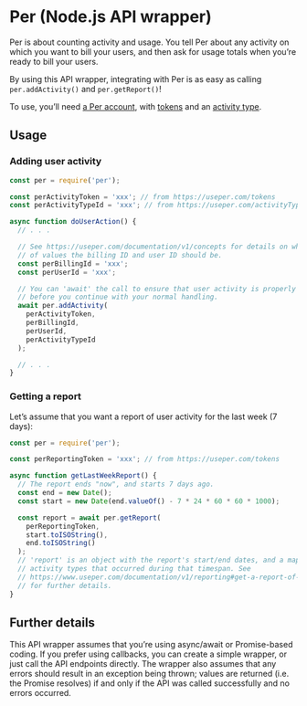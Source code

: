 # Per (Node.js API wrapper)

Per is about counting activity and usage. You tell Per about any activity on which you want to bill your users, and then ask for usage totals when you’re ready to bill your users.

By using this API wrapper, integrating with Per is as easy as calling `per.addActivity()` and `per.getReport()`!

To use, you’ll need [a Per account](https://useper.com/), with [tokens](https://useper.com/tokens) and an [activity type](https://useper.com/activityTypes).

## Usage

### Adding user activity

```javascript
const per = require('per');

const perActivityToken = 'xxx'; // from https://useper.com/tokens
const perActivityTypeId = 'xxx'; // from https://useper.com/activityTypes

async function doUserAction() {
  // . . .

  // See https://useper.com/documentation/v1/concepts for details on what kinds
  // of values the billing ID and user ID should be.
  const perBillingId = 'xxx';
  const perUserId = 'xxx';

  // You can 'await' the call to ensure that user activity is properly recorded
  // before you continue with your normal handling.
  await per.addActivity(
    perActivityToken,
    perBillingId,
    perUserId,
    perActivityTypeId
  );

  // . . .
}
```

### Getting a report

Let’s assume that you want a report of user activity for the last week (7 days):

```javascript
const per = require('per');

const perReportingToken = 'xxx'; // from https://useper.com/tokens

async function getLastWeekReport() {
  // The report ends "now", and starts 7 days ago.
  const end = new Date();
  const start = new Date(end.valueOf() - 7 * 24 * 60 * 60 * 1000);

  const report = await per.getReport(
    perReportingToken,
    start.toISOString(),
    end.toISOString()
  );
  // 'report' is an object with the report's start/end dates, and a map of the
  // activity types that occurred during that timespan. See
  // https://www.useper.com/documentation/v1/reporting#get-a-report-of-activity
  // for further details.
}
```

## Further details

This API wrapper assumes that you’re using async/await or Promise-based coding. If you prefer using callbacks, you can create a simple wrapper, or just call the API endpoints directly. The wrapper also assumes that any errors should result in an exception being thrown; values are returned (i.e. the Promise resolves) if and only if the API was called successfully and no errors occurred.
